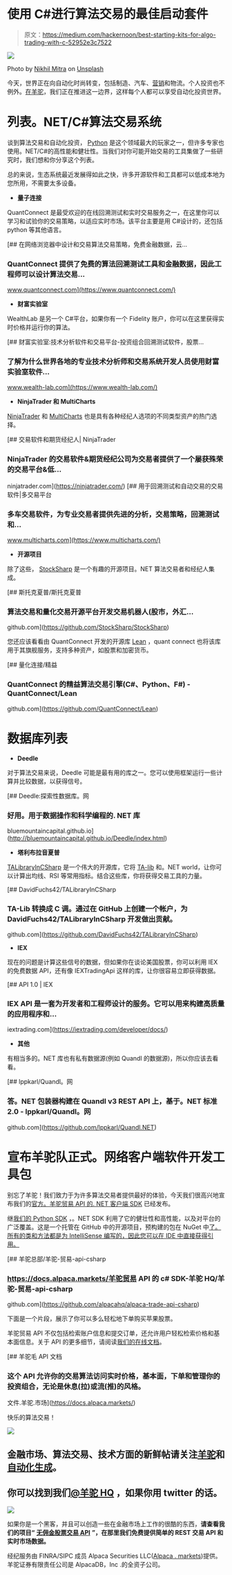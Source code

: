 # 使用 C#进行算法交易的最佳启动套件

> 原文：<https://medium.com/hackernoon/best-starting-kits-for-algo-trading-with-c-52952e3c7522>

![](img/e454e6ae726fdbef66b50697a29c44fb.png)

Photo by [Nikhil Mitra](https://unsplash.com/photos/OiUDGKHHuN0?utm_source=unsplash&utm_medium=referral&utm_content=creditCopyText) on [Unsplash](https://unsplash.com/search/photos/c%23?utm_source=unsplash&utm_medium=referral&utm_content=creditCopyText)

今天，世界正在向自动化时尚转变，包括制造、汽车、[营销](https://hackernoon.com/tagged/marketing)和物流。个人投资也不例外。[在羊驼](https://alpaca.markets/)，我们正在推进这一边界，这样每个人都可以享受自动化投资世界。

# 列表。NET/C#算法交易系统

谈到算法交易和自动化投资， [Python](https://hackernoon.com/tagged/python) 是这个领域最大的玩家之一，但许多专家也使用。NET/C#的高性能和健壮性。当我们对你可能开始交易的工具集做了一些研究时，我们想和你分享这个列表。

总的来说，生态系统最近发展得如此之快，许多开源软件和工具都可以低成本地为您所用，不需要太多设备。

*   **量子连接**

QuantConnect 是最受欢迎的在线回溯测试和实时交易服务之一，在这里你可以学习和试验你的交易策略，以适应实时市场。该平台主要是用 C#设计的，还包括 python 等其他语言。

[](https://www.quantconnect.com/) [## 在网络浏览器中设计和交易算法交易策略，免费金融数据，云…

### QuantConnect 提供了免费的算法回溯测试工具和金融数据，因此工程师可以设计算法交易…

www.quantconnect.com](https://www.quantconnect.com/) 

*   **财富实验室**

WealthLab 是另一个 C#平台，如果你有一个 Fidelity 账户，你可以在这里获得实时价格并运行你的算法。

[](https://www.wealth-lab.com/) [## 财富实验室:技术分析软件和交易平台-投资组合回溯测试软件，股票…

### 了解为什么世界各地的专业技术分析师和交易系统开发人员使用财富实验室软件…

www.wealth-lab.com](https://www.wealth-lab.com/) 

*   **NinjaTrader 和 MultiCharts**

[NinjaTrader](https://ninjatrader.com/) 和 [MultiCharts](https://www.multicharts.com/) 也是具有各种经纪人选项的不同类型资产的热门选择。

[](https://ninjatrader.com/) [## 交易软件和期货经纪人| NinjaTrader

### NinjaTrader 的交易软件&期货经纪公司为交易者提供了一个屡获殊荣的交易平台&低…

ninjatrader.com](https://ninjatrader.com/) [](https://www.multicharts.com/) [## 用于回溯测试和自动交易的交易软件|多交易平台

### 多车交易软件，为专业交易者提供先进的分析，交易策略，回溯测试和…

www.multicharts.com](https://www.multicharts.com/) 

*   **开源项目**

除了这些， [StockSharp](https://github.com/StockSharp/StockSharp) 是一个有趣的开源项目。NET 算法交易者和经纪人集成。

[](https://github.com/StockSharp/StockSharp) [## 斯托克夏普/斯托克夏普

### 算法交易和量化交易开源平台开发交易机器人(股市，外汇…

github.com](https://github.com/StockSharp/StockSharp) 

您还应该看看由 QuantConnect 开发的开源库 [Lean](https://github.com/QuantConnect/Lean) ，quant connect 也将该库用于其旗舰服务，支持多种资产，如股票和加密货币。

[](https://github.com/QuantConnect/Lean) [## 量化连接/精益

### QuantConnect 的精益算法交易引擎(C#、Python、F#) - QuantConnect/Lean

github.com](https://github.com/QuantConnect/Lean) 

# 数据库列表

*   **Deedle**

对于算法交易来说，Deedle 可能是最有用的库之一。您可以使用框架运行一些计算并比较数据，以获得信号。

[](http://bluemountaincapital.github.io/Deedle/index.html) [## Deedle:探索性数据库。网

### 好用。用于数据操作和科学编程的. NET 库

bluemountaincapital.github.io](http://bluemountaincapital.github.io/Deedle/index.html) 

*   **塔利布拉音夏普**

[TALibraryInCSharp](https://github.com/DavidFuchs42/TALibraryInCSharp) 是一个伟大的开源库，它将 [TA-lib](https://www.ta-lib.org/) 和。NET world，让你可以计算出均线、RSI 等常用指标。结合这些库，你将获得交易工具的力量。

[](https://github.com/DavidFuchs42/TALibraryInCSharp) [## DavidFuchs42/TALibraryInCSharp

### TA-Lib 转换成 C 调。通过在 GitHub 上创建一个帐户，为 DavidFuchs42/TALibraryInCSharp 开发做出贡献。

github.com](https://github.com/DavidFuchs42/TALibraryInCSharp) 

*   **IEX**

现在的问题是计算这些信号的数据，但如果你在谈论美国股票，你可以利用 IEX 的免费数据 API，还有像 IEXTradingApi 这样的库，让你很容易立即获得数据。

[](https://iextrading.com/developer/docs/) [## API 1.0 | IEX

### IEX API 是一套为开发者和工程师设计的服务。它可以用来构建高质量的应用程序和…

iextrading.com](https://iextrading.com/developer/docs/) 

*   **其他**

有相当多的。NET 库也有私有数据源(例如 Quandl 的数据源)，所以你应该去看看。

[](https://github.com/lppkarl/Quandl.NET) [## lppkarl/Quandl。网

### 答。NET 包装器构建在 Quandl v3 REST API 上，基于。NET 标准 2.0 - lppkarl/Quandl。网

github.com](https://github.com/lppkarl/Quandl.NET) 

# 宣布羊驼队正式。网络客户端软件开发工具包

别忘了羊驼！我们致力于为许多算法交易者提供最好的体验，今天我们很高兴地宣布我们的[官方。羊驼贸易 API 的. NET 客户端 SDK](https://github.com/alpacahq/alpaca-trade-api-csharp) 已经发布。

继[我们的 Python SDK](https://github.com/alpacahq/alpaca-trade-api-python) ，。NET SDK 利用了它的健壮性和高性能，以及对平台的广泛覆盖。这是一个托管在 GitHub 中的开源项目，预构建的包在 NuGet 中[了。所有的类和方法都是为 IntelliSense 编写的，因此您可以在 IDE 中直接获得引用。](https://www.nuget.org/packages/Alpaca.Markets/)

[](https://github.com/alpacahq/alpaca-trade-api-csharp) [## 羊驼总部/羊驼-贸易-api-csharp

### https://docs.alpaca.markets/羊驼贸易 API 的 c# SDK-羊驼 HQ/羊驼-贸易-api-csharp

github.com](https://github.com/alpacahq/alpaca-trade-api-csharp) 

下面是一个片段，展示了你可以多么轻松地下单购买苹果股票。

羊驼贸易 API 不仅包括检索账户信息和提交订单，还允许用户轻松检索价格和基本面信息。关于 API 的更多细节，请阅读[我们的在线文档](https://docs.alpaca.markets/)。

 [## 羊驼毛 API 文档

### 这个 API 允许你的交易算法访问实时价格，基本面，下单和管理你的投资组合，无论是休息(拉)或流(推)的风格。

文件.羊驼.市场](https://docs.alpaca.markets/) 

快乐的算法交易！

[![](img/4d7d212ef68dd071daeaae0916d72f65.png)](https://medium.com/automation-generation)

## 金融市场、算法交易、技术方面的新鲜帖请关注[羊驼](/@alpacahq)和[自动化生成](https://medium.com/automation-generation)。

## 你可以找到我们[@羊驼 HQ](https://twitter.com/AlpacaHQ) ，如果你用 twitter 的话。

[![](img/cdfe4e1b3df7ff7b28e2474ff8dfef1d.png)](https://medium.com/automation-generation)

如果你是一个黑客，并且可以创造一些在金融市场上工作的很酷的东西，**请查看我们的项目“** [**无佣金股票交易 API**](https://alpaca.markets/?utm_source=medium&utm_medium=blog&utm_campaign=strategy_list&utm_content=part1) **”，在那里我们免费提供简单的 REST 交易 API 和实时市场数据。**

经纪服务由 FINRA/SIPC 成员 Alpaca Securities LLC([Alpaca . markets](https://alpaca.markets/?utm_source=medium&utm_medium=blog&utm_campaign=strategy_list&utm_content=part1))提供。羊驼证券有限责任公司是 AlpacaDB，Inc .的全资子公司。